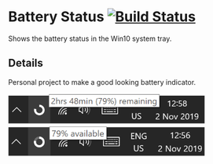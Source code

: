 # Battery Status [![Build Status](https://dev.azure.com/nerada/GitHub/_apis/build/status/Nerada.projects_batteryStatus?branchName=master)](https://dev.azure.com/nerada/GitHub/_build/latest?definitionId=2&branchName=master)
Shows the battery status in the Win10 system tray.

## Details
Personal project to make a good looking battery indicator.

<img src="BatteryStatus001.png" width="400" />
<img src="BatteryStatus002.png" width="400" />



